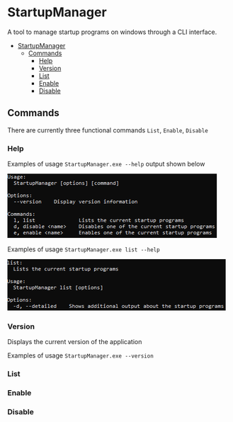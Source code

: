 # StartupManager

A tool to manage startup programs on windows through a CLI interface.

- [StartupManager](#startupmanager)
  - [Commands](#commands)
    - [Help](#help)
    - [Version](#version)
    - [List](#list)
    - [Enable](#enable)
    - [Disable](#disable)

## Commands

There are currently three functional commands `List`, `Enable`, `Disable`

### Help

Examples of usage `StartupManager.exe --help` output shown below

![Help1](images\help1.png)

Examples of usage `StartupManager.exe list --help`

![Help2](images\help2.png)

### Version

Displays the current version of the application

Examples of usage `StartupManager.exe --version`

### List

### Enable

### Disable
